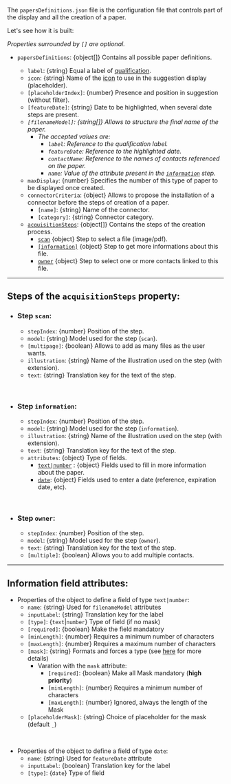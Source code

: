 The `papersDefinitions.json` file is the configuration file that controls part of the display and all the creation of a paper.

Let's see how it is built:

*Properties surrounded by `[]` are optional.*

- `papersDefinitions`: {object\[]} Contains all possible paper definitions.

  - `label`: {string} Equal a label of [qualification](https://github.com/cozy/cozy-client/blob/master/packages/cozy-client/src/assets/qualifications.json).
  - `icon`: {string} Name of the [icon](https://docs.cozy.io/cozy-ui/react/#!/Icon/11) to use in the suggestion display (placeholder).
  - `[placeholderIndex]`: {number} Presence and position in suggestion (without filter).
  - `[featureDate]`: {string} Date to be highlighted, when several date steps are present.
  - *`[filenameModel]`: {string\[]} Allows to structure the final name of the paper.*
    - *The accepted values are:*
      - *`label`: Reference to the qualification label.*
      - *`featureDate`: Reference to the highlighted date.*
      - *`contactName`: Reference to the names of contacts referenced on the paper.*
      - *`name`: Value of the attribute present in the [`information`](#information-field-attributes) step.*
  - `maxDisplay`: {number} Specifies the number of this type of paper to be displayed once created.
  - `connectorCriteria`: {object} Allows to propose the installation of a connector before the steps of creation of a paper.
    - `[name]`: {string} Name of the connector.
    - `[category]`: {string} Connector category.
  - [`acquisitionSteps`](#steps-of-the-acquisitionsteps-property): {object\[]} Contains the steps of the creation process.
    - [`scan`](#step-scan) {object} Step to select a file (image/pdf).
    - [`[information]`](#step-information) {object} Step to get more informations about this file.
    - [`owner`](step-owner) {object} Step to select one or more contacts linked to this file.

***

## Steps of the `acquisitionSteps` property:

- ### Step `scan`:
  - `stepIndex`: {number} Position of the step.
  - `model`: {string} Model used for the step (`scan`).
  - `[multipage]`: {boolean} Allows to add as many files as the user wants.
  - `illustration`: {string} Name of the illustration used on the step (with extension).
  - `text`: {string} Translation key for the text of the step.

<br>

- ### Step `information`:
  - `stepIndex`: {number} Position of the step.
  - `model`: {string} Model used for the step (`information`).
  - `illustration`: {string} Name of the illustration used on the step (with extension).
  - `text`: {string} Translation key for the text of the step.
  - `attributes`: {object} Type of fields.
    - [`text|number`](#information-field-attributes) : {object} Fields used to fill in more information about the paper.
    - [`date`](#information-field-attributes): {object} Fields used to enter a date (reference, expiration date, etc).

<br>

- ### Step `owner`:
  - `stepIndex`: {number} Position of the step.
  - `model`: {string} Model used for the step (`owner`).
  - `text`: {string} Translation key for the text of the step.
  - `[multiple]`: {boolean} Allows you to add multiple contacts.

***

## Information field attributes:

- Properties of the object to define a field of type `text|number`:
  - `name`: {string} Used for `filenameModel` attributes
  - `inputLabel`: {string} Translation key for the label
  - `[type]`: {`text`|`number`} Type of field (if no mask)
  - `[required]`: {boolean} Make the field mandatory
  - `[minLength]`: {number} Requires a minimum number of characters
  - `[maxLength]`: {number} Requires a maximum number of characters
  - `[mask]`: {string} Formats and forces a type (see [here](https://github.com/sanniassin/react-input-mask#properties) for more details)
    - Varation with the `mask` attribute:
      - `[required]`: {boolean} Make all Mask mandatory (**high priority**)
      - `[minLength]`: {number} Requires a minimum number of characters
      - `[maxLength]`: {number} Ignored, always the length of the Mask
  - `[placeholderMask]`: {string} Choice of placeholder for the mask (default `ˍ`)

<br>

- Properties of the object to define a field of type `date`:
  - `name`: {string} Used for `featureDate` attribute
  - `inputLabel`: {boolean} Translation key for the label
  - `[type]`: {`date`} Type of field
